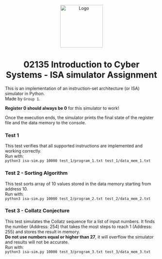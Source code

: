 <div align="center">
  <img src="https://github.com/user-attachments/assets/9ea39d49-e732-4c1a-9bd7-f9d72f1e6d4d" alt="Logo" height="140">
</div>

<h1 align="center">02135 Introduction to Cyber Systems - ISA simulator Assignment</h1>

This is an implementation of an instruction-set architecture (or ISA) simulator in Python.  
Made by `Group 1`.  

**Register 0 should always be 0** for this simulator to work!

Once the execution ends, the simulator prints the final state of the register file and the data memory to the console.  

### Test 1
This test verifies that all supported instructions are implemented and working correctly.  
Run with:  
```python3 isa-sim.py 10000 test_1/program_1.txt test_1/data_mem_1.txt```  

### Test 2 - Sorting Algorithm
This test sorts array of 10 values stored in the data memory starting from address 10.  
Run with:  
```python3 isa-sim.py 10000 test_2/program_2.txt test_2/data_mem_2.txt```  


### Test 3 - Collatz Conjecture  
This test simulates the Collatz sequence for a list of input numbers. It finds the number (Address: 254) that takes the most steps to reach 1 (Address: 255) and stores the result in memory.  
**Do not use numbers equal or higher than 27**, it will overflow the simulator and results will not be accurate.  
Run with:  
```python3 isa-sim.py 10000 test_3/program_3.txt test_3/data_mem_3.txt```
